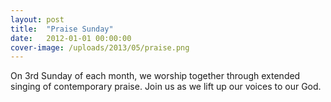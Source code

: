 ```yaml
---
layout: post
title:  "Praise Sunday"
date:   2012-01-01 00:00:00
cover-image: /uploads/2013/05/praise.png
---
```

On 3rd Sunday of each month, we worship together through extended singing of contemporary praise. Join us as we lift up our voices to our God.